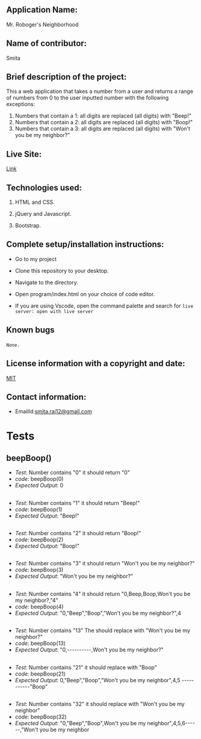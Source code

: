 ## Application Name:

Mr. Roboger's Neighborhood

## Name of contributor:

Smita   

## Brief description of the project:

This a web application that takes a number from a user and returns a range of numbers from 0 to the user inputted number with the following exceptions:

1. Numbers that contain a 1: all digits are replaced (all digits) with "Beep!"
2. Numbers that contain a 2: all digits are replaced (all digits) with "Boop!"
3. Numbers that contain a 3: all digits are replaced (all digits) with "Won't you be my neighbor?"

## Live Site:

[Link](https://smita-raj12.github.io/Roboger-Neighborhood)

## Technologies used:

1. HTML and CSS.

2. jQuery and Javascript.

3. Bootstrap.
    

## Complete setup/installation instructions:

* Go to my project       

* Clone this repository to your desktop.

* Navigate to the directory.

* Open program/index.html on your choice of code editor.

* If you are using Vscode, open the command palette and search for `live server: open with live server`


## Known bugs

`None.`     

## License information with a copyright and date:

 [MIT](https://opensource.org/licenses/MIT)

## Contact information:
   
* EmailId:smita.raj12@gmail.com


# Tests

## beepBoop()

- *Test*: Number contains "0" it should return "0"
- *code*: beepBoop(0)
- *Expected Output*: 0

##

- *Test*: Number contains "1" it should return "Beep!"
- *code*: beepBoop(1)
- *Expected Output*: "Beep!"

##

- *Test*: Number contains "2" it should return "Boop!"
- *code*: beepBoop(2)
- *Expected Output*: "Boop!"

##

- *Test*: Number contains "3" it should return "Won't you be my neighbor?"  
- *code*: beepBoop(3)
- *Expected Output*: "Won't you be my neighbor?"

##

- *Test*: Number contains "4" it should return "0,Beep,Boop,Won't you be my neighbor?,"4"
- *code*: beepBoop(4)
- *Expected Output*: "0,"Beep","Boop","Won't you be my neighbor?",4

##

- *Test*: Number contains "13" The should replace with "Won't you be  my neighbor?" 
- *code*: beepBoop(13)
- *Expected Output*: "0,----------,Won't you be my neighbor?"

##

- *Test*: Number contains "21" it should replace with "Boop"       
- *code*: beepBoop(21)
- *Expected Output*: 0,"Beep","Boop","Won't you be my neighbor",4,5
 -----------"Boop" 

##

- *Test*: Number contains "32" it should replace with "Won't you be
       my neighbor"        
- *code*: beepBoop(32)
- *Expected Output*: "0,"Beep","Boop",Won't you be my neighbor",4,5,6------,"Won't you be my neighbor